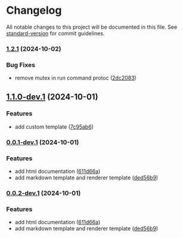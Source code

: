 # Changelog

All notable changes to this project will be documented in this file. See [standard-version](https://github.com/conventional-changelog/standard-version) for commit guidelines.

### [1.2.1](https://github.com/lovelyoyrmia/protodoc/compare/v1.1.0-dev.1...v1.2.1) (2024-10-02)


### Bug Fixes

* remove mutex in run command protoc ([2dc2083](https://github.com/lovelyoyrmia/protodoc/commit/2dc20833b939dd017a16bb62d4716b363c381908))

## [1.1.0-dev.1](https://github.com/lovelyoyrmia/protodoc/compare/v0.0.1-dev.1...v1.1.0-dev.1) (2024-10-01)


### Features

* add custom template ([7c95ab6](https://github.com/lovelyoyrmia/protodoc/commit/7c95ab6eb98fbb6930b78aca62079dd55e633358))

### [0.0.1-dev.1](https://github.com/lovelyoyrmia/protodoc/compare/v0.0.1...v0.0.1-dev.1) (2024-10-01)


### Features

* add html documentation ([611d66a](https://github.com/lovelyoyrmia/protodoc/commit/611d66adb354d143d42d7618f87b1a54a6e75953))
* add markdown template and renderer template ([ded56b9](https://github.com/lovelyoyrmia/protodoc/commit/ded56b9f1a2c8fdaafeb6c05d936e1e76f417f72))

### [0.0.2-dev.1](https://github.com/lovelyoyrmia/protodoc/compare/v0.0.1...v0.0.2-dev.1) (2024-10-01)


### Features

* add html documentation ([611d66a](https://github.com/lovelyoyrmia/protodoc/commit/611d66adb354d143d42d7618f87b1a54a6e75953))
* add markdown template and renderer template ([ded56b9](https://github.com/lovelyoyrmia/protodoc/commit/ded56b9f1a2c8fdaafeb6c05d936e1e76f417f72))
